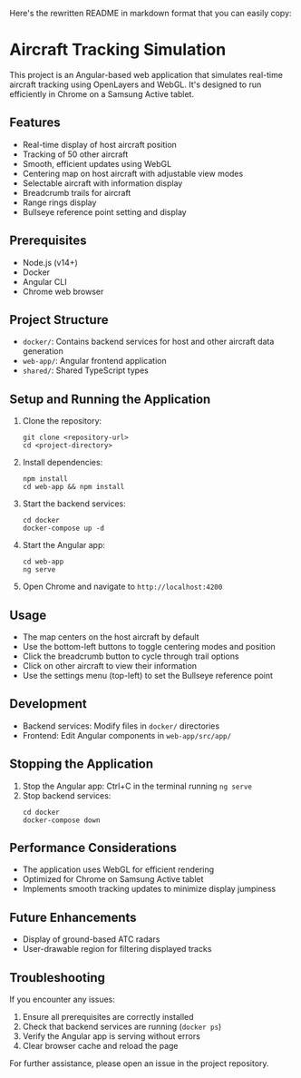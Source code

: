 Here's the rewritten README in markdown format that you can easily copy:

# Aircraft Tracking Simulation

This project is an Angular-based web application that simulates real-time aircraft tracking using OpenLayers and WebGL. It's designed to run efficiently in Chrome on a Samsung Active tablet.

## Features

- Real-time display of host aircraft position
- Tracking of 50 other aircraft
- Smooth, efficient updates using WebGL
- Centering map on host aircraft with adjustable view modes
- Selectable aircraft with information display
- Breadcrumb trails for aircraft
- Range rings display
- Bullseye reference point setting and display

## Prerequisites

- Node.js (v14+)
- Docker
- Angular CLI
- Chrome web browser

## Project Structure

- `docker/`: Contains backend services for host and other aircraft data generation
- `web-app/`: Angular frontend application
- `shared/`: Shared TypeScript types

## Setup and Running the Application

1. Clone the repository:

   ```
   git clone <repository-url>
   cd <project-directory>
   ```

2. Install dependencies:

   ```
   npm install
   cd web-app && npm install
   ```

3. Start the backend services:

   ```
   cd docker
   docker-compose up -d
   ```

4. Start the Angular app:

   ```
   cd web-app
   ng serve
   ```

5. Open Chrome and navigate to `http://localhost:4200`

## Usage

- The map centers on the host aircraft by default
- Use the bottom-left buttons to toggle centering modes and position
- Click the breadcrumb button to cycle through trail options
- Click on other aircraft to view their information
- Use the settings menu (top-left) to set the Bullseye reference point

## Development

- Backend services: Modify files in `docker/` directories
- Frontend: Edit Angular components in `web-app/src/app/`

## Stopping the Application

1. Stop the Angular app: Ctrl+C in the terminal running `ng serve`
2. Stop backend services:
   ```
   cd docker
   docker-compose down
   ```

## Performance Considerations

- The application uses WebGL for efficient rendering
- Optimized for Chrome on Samsung Active tablet
- Implements smooth tracking updates to minimize display jumpiness

## Future Enhancements

- Display of ground-based ATC radars
- User-drawable region for filtering displayed tracks

## Troubleshooting

If you encounter any issues:

1. Ensure all prerequisites are correctly installed
2. Check that backend services are running (`docker ps`)
3. Verify the Angular app is serving without errors
4. Clear browser cache and reload the page

For further assistance, please open an issue in the project repository.
